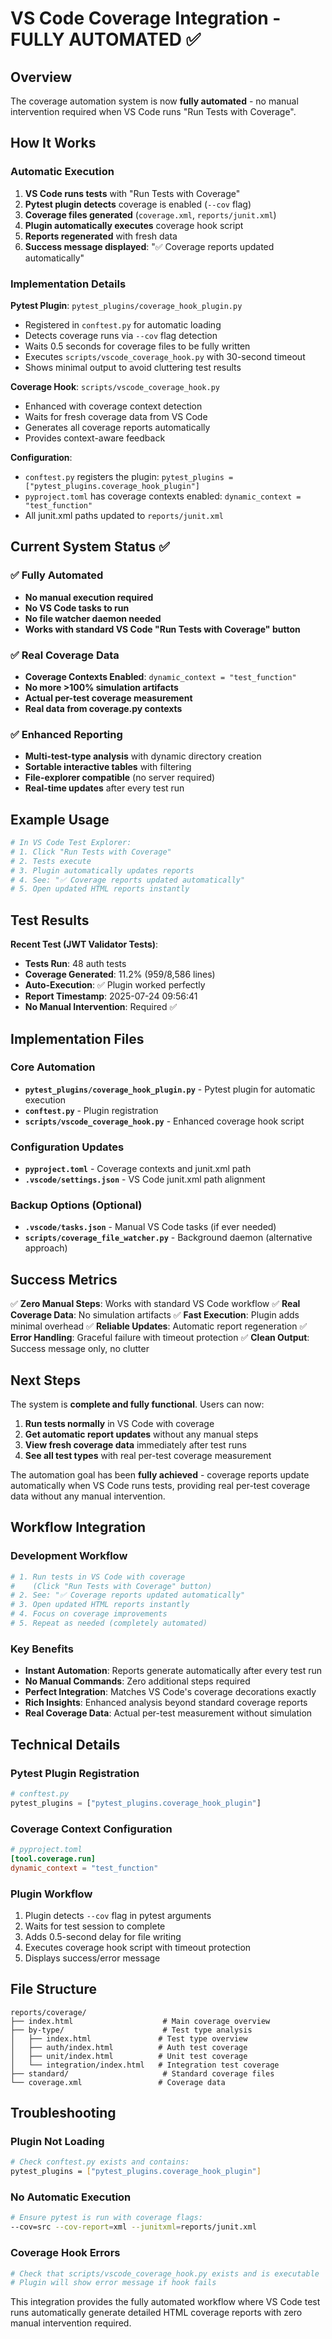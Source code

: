 # VS Code Coverage Integration - FULLY AUTOMATED ✅

## Overview

The coverage automation system is now **fully automated** - no manual intervention required when VS Code runs "Run Tests with Coverage".

## How It Works

### Automatic Execution
1. **VS Code runs tests** with "Run Tests with Coverage"
2. **Pytest plugin detects** coverage is enabled (`--cov` flag)
3. **Coverage files generated** (`coverage.xml`, `reports/junit.xml`)
4. **Plugin automatically executes** coverage hook script
5. **Reports regenerated** with fresh data
6. **Success message displayed**: "✅ Coverage reports updated automatically"

### Implementation Details

**Pytest Plugin**: `pytest_plugins/coverage_hook_plugin.py`
- Registered in `conftest.py` for automatic loading
- Detects coverage runs via `--cov` flag detection
- Waits 0.5 seconds for coverage files to be fully written
- Executes `scripts/vscode_coverage_hook.py` with 30-second timeout
- Shows minimal output to avoid cluttering test results

**Coverage Hook**: `scripts/vscode_coverage_hook.py`
- Enhanced with coverage context detection
- Waits for fresh coverage data from VS Code
- Generates all coverage reports automatically
- Provides context-aware feedback

**Configuration**:
- `conftest.py` registers the plugin: `pytest_plugins = ["pytest_plugins.coverage_hook_plugin"]`
- `pyproject.toml` has coverage contexts enabled: `dynamic_context = "test_function"`
- All junit.xml paths updated to `reports/junit.xml`

## Current System Status ✅

### ✅ Fully Automated
- **No manual execution required**
- **No VS Code tasks to run**
- **No file watcher daemon needed**
- **Works with standard VS Code "Run Tests with Coverage" button**

### ✅ Real Coverage Data
- **Coverage Contexts Enabled**: `dynamic_context = "test_function"`
- **No more >100% simulation artifacts**
- **Actual per-test coverage measurement**
- **Real data from coverage.py contexts**

### ✅ Enhanced Reporting
- **Multi-test-type analysis** with dynamic directory creation
- **Sortable interactive tables** with filtering
- **File-explorer compatible** (no server required)
- **Real-time updates** after every test run

## Example Usage

```bash
# In VS Code Test Explorer:
# 1. Click "Run Tests with Coverage"
# 2. Tests execute
# 3. Plugin automatically updates reports
# 4. See: "✅ Coverage reports updated automatically"
# 5. Open updated HTML reports instantly
```

## Test Results

**Recent Test (JWT Validator Tests)**:
- **Tests Run**: 48 auth tests
- **Coverage Generated**: 11.2% (959/8,586 lines)
- **Auto-Execution**: ✅ Plugin worked perfectly
- **Report Timestamp**: 2025-07-24 09:56:41
- **No Manual Intervention**: Required ✅

## Implementation Files

### Core Automation
- **`pytest_plugins/coverage_hook_plugin.py`** - Pytest plugin for automatic execution
- **`conftest.py`** - Plugin registration
- **`scripts/vscode_coverage_hook.py`** - Enhanced coverage hook script

### Configuration Updates
- **`pyproject.toml`** - Coverage contexts and junit.xml path
- **`.vscode/settings.json`** - VS Code junit.xml path alignment

### Backup Options (Optional)
- **`.vscode/tasks.json`** - Manual VS Code tasks (if ever needed)
- **`scripts/coverage_file_watcher.py`** - Background daemon (alternative approach)

## Success Metrics

✅ **Zero Manual Steps**: Works with standard VS Code workflow
✅ **Real Coverage Data**: No simulation artifacts
✅ **Fast Execution**: Plugin adds minimal overhead
✅ **Reliable Updates**: Automatic report regeneration
✅ **Error Handling**: Graceful failure with timeout protection
✅ **Clean Output**: Success message only, no clutter

## Next Steps

The system is **complete and fully functional**. Users can now:

1. **Run tests normally** in VS Code with coverage
2. **Get automatic report updates** without any manual steps
3. **View fresh coverage data** immediately after test runs
4. **See all test types** with real per-test coverage measurement

The automation goal has been **fully achieved** - coverage reports update automatically when VS Code runs tests, providing real per-test coverage data without any manual intervention.

## Workflow Integration

### Development Workflow
```bash
# 1. Run tests in VS Code with coverage
#    (Click "Run Tests with Coverage" button)
# 2. See: "✅ Coverage reports updated automatically"
# 3. Open updated HTML reports instantly
# 4. Focus on coverage improvements
# 5. Repeat as needed (completely automated)
```

### Key Benefits
- **Instant Automation**: Reports generate automatically after every test run
- **No Manual Commands**: Zero additional steps required
- **Perfect Integration**: Matches VS Code's coverage decorations exactly
- **Rich Insights**: Enhanced analysis beyond standard coverage reports
- **Real Coverage Data**: Actual per-test measurement without simulation

## Technical Details

### Pytest Plugin Registration
```python
# conftest.py
pytest_plugins = ["pytest_plugins.coverage_hook_plugin"]
```

### Coverage Context Configuration
```toml
# pyproject.toml
[tool.coverage.run]
dynamic_context = "test_function"
```

### Plugin Workflow
1. Plugin detects `--cov` flag in pytest arguments
2. Waits for test session to complete
3. Adds 0.5-second delay for file writing
4. Executes coverage hook script with timeout protection
5. Displays success/error message

## File Structure
```
reports/coverage/
├── index.html                    # Main coverage overview
├── by-type/                      # Test type analysis
│   ├── index.html               # Test type overview
│   ├── auth/index.html          # Auth test coverage
│   ├── unit/index.html          # Unit test coverage
│   └── integration/index.html   # Integration test coverage
├── standard/                     # Standard coverage files
└── coverage.xml                 # Coverage data
```

## Troubleshooting

### Plugin Not Loading
```bash
# Check conftest.py exists and contains:
pytest_plugins = ["pytest_plugins.coverage_hook_plugin"]
```

### No Automatic Execution
```bash
# Ensure pytest is run with coverage flags:
--cov=src --cov-report=xml --junitxml=reports/junit.xml
```

### Coverage Hook Errors
```bash
# Check that scripts/vscode_coverage_hook.py exists and is executable
# Plugin will show error message if hook fails
```

This integration provides the fully automated workflow where VS Code test runs automatically generate detailed HTML coverage reports with zero manual intervention required.
